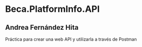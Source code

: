 # Beca.PlatformInfo.API
## Andrea Fernández Hita

Práctica para crear una web API y utilizarla a través de Postman
